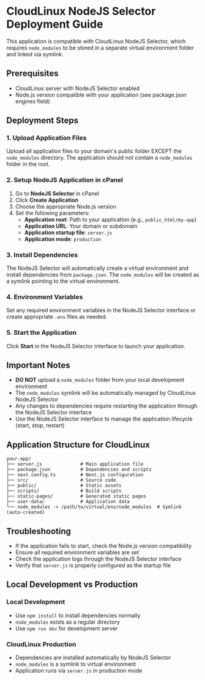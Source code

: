 # CloudLinux NodeJS Selector Deployment Guide

This application is compatible with CloudLinux NodeJS Selector, which requires `node_modules` to be stored in a separate virtual environment folder and linked via symlink.

## Prerequisites

- CloudLinux server with NodeJS Selector enabled
- Node.js version compatible with your application (see package.json engines field)

## Deployment Steps

### 1. Upload Application Files

Upload all application files to your domain's public folder EXCEPT the `node_modules` directory. The application should not contain a `node_modules` folder in the root.

### 2. Setup NodeJS Application in cPanel

1. Go to **NodeJS Selector** in cPanel
2. Click **Create Application**
3. Choose the appropriate Node.js version
4. Set the following parameters:
   - **Application root**: Path to your application (e.g., `public_html/my-app`)
   - **Application URL**: Your domain or subdomain
   - **Application startup file**: `server.js`
   - **Application mode**: `production`

### 3. Install Dependencies

The NodeJS Selector will automatically create a virtual environment and install dependencies from `package.json`. The `node_modules` will be created as a symlink pointing to the virtual environment.

### 4. Environment Variables

Set any required environment variables in the NodeJS Selector interface or create appropriate `.env` files as needed.

### 5. Start the Application

Click **Start** in the NodeJS Selector interface to launch your application.

## Important Notes

- **DO NOT** upload a `node_modules` folder from your local development environment
- The `node_modules` symlink will be automatically managed by CloudLinux NodeJS Selector
- Any changes to dependencies require restarting the application through the NodeJS Selector interface
- Use the NodeJS Selector interface to manage the application lifecycle (start, stop, restart)

## Application Structure for CloudLinux

```
your-app/
├── server.js              # Main application file
├── package.json           # Dependencies and scripts
├── next.config.ts         # Next.js configuration
├── src/                   # Source code
├── public/                # Static assets
├── scripts/               # Build scripts
├── static-pages/          # Generated static pages
├── user-data/             # Application data
└── node_modules -> /path/to/virtual/env/node_modules  # Symlink (auto-created)
```

## Troubleshooting

- If the application fails to start, check the Node.js version compatibility
- Ensure all required environment variables are set
- Check the application logs through the NodeJS Selector interface
- Verify that `server.js` is properly configured as the startup file

## Local Development vs Production

### Local Development
- Use `npm install` to install dependencies normally
- `node_modules` exists as a regular directory
- Use `npm run dev` for development server

### CloudLinux Production
- Dependencies are installed automatically by NodeJS Selector
- `node_modules` is a symlink to virtual environment
- Application runs via `server.js` in production mode
